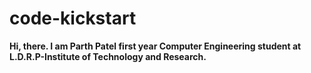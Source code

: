 # code-kickstart
<b> Hi, there. I am Parth Patel first year Computer Engineering student at L.D.R.P-Institute of Technology and Research.
